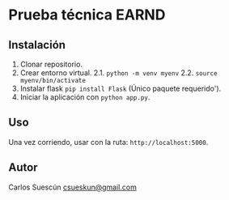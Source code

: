 # Prueba técnica EARND

## Instalación

1. Clonar repositorio.
2. Crear entorno virtual.
2.1. `python -m venv myenv`
2.2. `source myenv/bin/activate`
3. Instalar flask `pip install Flask` (Único paquete requerido').
4. Iniciar la aplicación con `python app.py`.

## Uso

Una vez corriendo, usar con la ruta:
 `http://localhost:5000`.

## Autor

Carlos Suescún
csueskun@gmail.com
